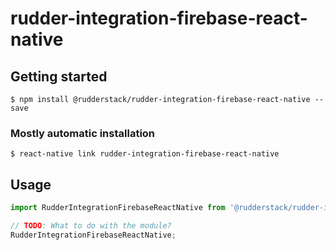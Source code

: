 # rudder-integration-firebase-react-native

## Getting started

`$ npm install @rudderstack/rudder-integration-firebase-react-native --save`

### Mostly automatic installation

`$ react-native link rudder-integration-firebase-react-native`

## Usage

```javascript
import RudderIntegrationFirebaseReactNative from '@rudderstack/rudder-integration-firebase-react-native';

// TODO: What to do with the module?
RudderIntegrationFirebaseReactNative;
```
